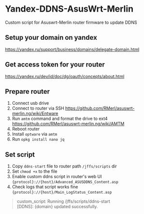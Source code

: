 # Yandex-DDNS-AsusWrt-Merlin
Custom script for Asuswrt-Merlin router firmware to update DDNS 

## Setup your domain on yandex
https://yandex.ru/support/business/domains/delegate-domain.html

## Get access token for your router
https://yandex.ru/dev/id/doc/dg/oauth/concepts/about.html

## Prepare router
1. Connect usb drive
1. Connect to router via SSH https://github.com/RMerl/asuswrt-merlin.ng/wiki/Entware
1. Run `amtm` command and format the drive to ext4 https://github.com/RMerl/asuswrt-merlin.ng/wiki/AMTM
1. Reboot router
1. Install `optware` via `amtm`
1. Run `opkg install nano jq`

## Set script
1. Copy `ddns-start` file to router path `/jffs/scripts` dir
1. Set `chmod +x` to the file
1. Enable custom ddns script in router's web UI `{protocol}://{host}/Advanced_ASUSDDNS_Content.asp`
1. Check logs that script works fine `{protocol}://{host}/Main_LogStatus_Content.asp`
  > custom_script: Running /jffs/scripts/ddns-start\
  > [DDNS]: {domain} updated successfully.
